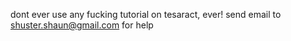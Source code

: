 dont ever use any fucking tutorial on tesaract, ever!
send email to shuster.shaun@gmail.com for help

